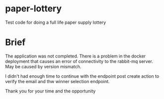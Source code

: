 # paper-lottery
Test code for doing a full life paper supply lottery

# Brief

The application was not completed. There is a problem in the docker deployment that causes an error of connectivity to the rabbit-mq server. May be caused by version mismatch. 

I didn't had enough time to continue with the endpoint post create action to verify the email and thw winner selection endpoint.

Thank you for your time and the opportunity
